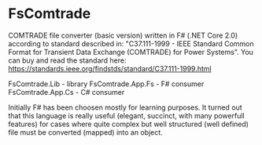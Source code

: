 # FsComtrade

COMTRADE file converter (basic version) written in F# (.NET Core 2.0) according to standard described in:
"C37.111-1999 - IEEE Standard Common Format for Transient Data Exchange (COMTRADE) for Power Systems".
You can buy and read the standard here: https://standards.ieee.org/findstds/standard/C37.111-1999.html

FsComtrade.Lib - library
FsComtrade.App.Fs - F# consumer 
FsComtrade.App.Cs - C# consumer

Initially F# has been choosen mostly for learning purposes. It turned out that this language is really useful (elegant, succinct, with many powerfull features) for cases where quite complex but well structured (well defined) file must be converted (mapped) into an object.
